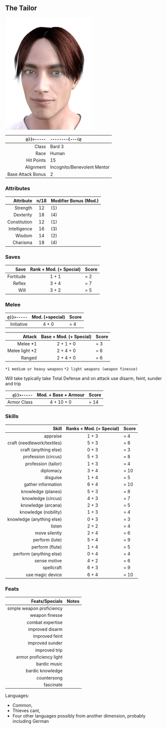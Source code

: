 ## The Tailor

![](TheTailor/thetailorfaceonwhite_small.png)

`@}}>-----` | `--------{---(@`
---: | :--- 
Class | Bard 3 
Race | Human
Hit Points | 15
Alignment | Incognito/Benevolent Mentor
Base Attack Bonus | 2

### Attributes
Attribute | n/18 | Modifier Bonus (Mod.)
---: | :---: | :---
Strength | 12 | (1)
Dexterity | 18 | (4)
Constitution | 12 | (1)
Intelligence | 16 | (3)
Wisdom | 14 | (2)
Charisma | 18 | (4)

### Saves
| Save | Rank + Mod. (+ Special) | Score |
| ---: | :---: | :--- |
Fortitude | 1 + 1 | = 2
Reflex | 3 + 4 | = 7
Will | 3 + 2 | = 5

### Melee
| `@}}>-----` | Mod. (+special) | Score |
| ---: | :---: | :--- |
| Initiative | 4 + 0 | = 4 |

| Attack | Base + Mod. (+ Special) | Score |
| ---: | :---: | :--- |
| Melee *1 | 2 + 1 + 0 | = 3 |
| Melee light *2 | 2 + 4 + 0 | = 6 |
| Ranged | 2 + 4 + 0 | = 6 |

`*1 medium or heavy weapons`
`*2 light weapons (weapon finesse)`

Will take typically take Total Defense and on attack use disarm, feint, sunder and trip

 `@}}>-----` | Mod. + Base + Armour | Score
  ---: | :---: | :---
Armor Class | 4 + 10 + 0 | = 14

### Skills
Skill | Ranks + Mod. (+ Special) | Score
---: | :---: | :---
appraise | 1 + 3 | = 4
craft (needlework/textiles) | 5 + 3 | = 8
craft (anything else) | 0 + 3 | = 3
profession (circus) | 5 + 3 | = 8
profession (tailor) | 1 + 3 | = 4
diplomacy | 3 + 4 | = 10
disguise | 1 + 4 | = 5
gather information | 6 + 4 | = 10
knowledge (planes) | 5 + 3 | = 8
knowledge (circus) | 4 + 3 | = 7
knowledge (arcana) | 2 + 3 | = 5
knowledge (nobility) | 1 + 3 | = 4
knowledge (anything else) | 0 + 3 | = 3
listen | 2 + 2 | = 4
move silently | 2 + 4 | = 6
perform (lute) | 5 + 4 | = 9
perform (flute) | 1 + 4 | = 5
perform (anything else) | 0 + 4 | = 4
sense motive | 4 + 2 | = 6
spellcraft | 6 + 3 | = 9
use magic device | 6 + 4 | = 10


### Feats
Feats/Specials | Notes
---: | :---
simple weapon proficiency |
weapon finesse | 
combat expertise |
improved disarm |
improved feint |
improved sunder |
improved trip |
armor proficiency light |
bardic music |
bardic knowledge |
countersong | 
fascinate |

Languages:
- Common, 
- Thieves cant,
- Four other languages possibly from another dimension, probably including German

